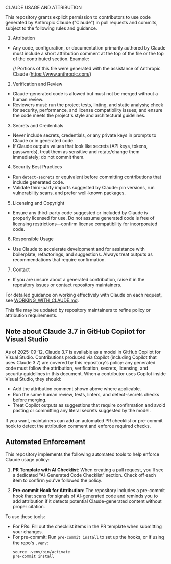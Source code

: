 CLAUDE USAGE AND ATTRIBUTION

This repository grants explicit permission to contributors to use code generated by Anthropic Claude ("Claude") in pull requests and commits, subject to the following rules and guidance.

1. Attribution
- Any code, configuration, or documentation primarily authored by Claude must include a short attribution comment at the top of the file or the top of the contributed section. Example:

  // Portions of this file were generated with the assistance of Anthropic Claude (https://www.anthropic.com/)

2. Verification and Review
- Claude-generated code is allowed but must not be merged without a human review.
- Reviewers must: run the project tests, linting, and static analysis; check for security, performance, and license compatibility issues; and ensure the code meets the project's style and architectural guidelines.

3. Secrets and Credentials
- Never include secrets, credentials, or any private keys in prompts to Claude or in generated code.
- If Claude outputs values that look like secrets (API keys, tokens, passwords), treat them as sensitive and rotate/change them immediately; do not commit them.

4. Security Best Practices
- Run `detect-secrets` or equivalent before committing contributions that include generated code.
- Validate third-party imports suggested by Claude: pin versions, run vulnerability scans, and prefer well-known packages.

5. Licensing and Copyright
- Ensure any third-party code suggested or included by Claude is properly licensed for use. Do not assume generated code is free of licensing restrictions—confirm license compatibility for incorporated code.

6. Responsible Usage
- Use Claude to accelerate development and for assistance with boilerplate, refactorings, and suggestions. Always treat outputs as recommendations that require confirmation.

7. Contact
- If you are unsure about a generated contribution, raise it in the repository issues or contact repository maintainers.

For detailed guidance on working effectively with Claude on each request, see [WORKING_WITH_CLAUDE.md](docs/WORKING_WITH_CLAUDE.md).

This file may be updated by repository maintainers to refine policy or attribution requirements.

Note about Claude 3.7 in GitHub Copilot for Visual Studio
-------------------------------------------------------

As of 2025-09-12, Claude 3.7 is available as a model in GitHub Copilot for Visual Studio. Contributions produced via Copilot (including Copilot that uses Claude 3.7) are covered by this repository's policy: any generated code must follow the attribution, verification, secrets, licensing, and security guidelines in this document. When a contributor uses Copilot inside Visual Studio, they should:

- Add the attribution comment shown above where applicable.
- Run the same human review, tests, linters, and detect-secrets checks before merging.
- Treat Copilot outputs as suggestions that require confirmation and avoid pasting or committing any literal secrets suggested by the model.

If you want, maintainers can add an automated PR checklist or pre-commit hook to detect the attribution comment and enforce required checks.

Automated Enforcement
--------------------

This repository implements the following automated tools to help enforce Claude usage policy:

1. **PR Template with AI Checklist**: When creating a pull request, you'll see a dedicated "AI-Generated Code Checklist" section. Check off each item to confirm you've followed the policy.

2. **Pre-commit Hook for Attribution**: The repository includes a pre-commit hook that scans for signals of AI-generated code and reminds you to add attribution if it detects potential Claude-generated content without proper citation.

To use these tools:
- For PRs: Fill out the checklist items in the PR template when submitting your changes.
- For pre-commit: Run `pre-commit install` to set up the hooks, or if using the repo's `.venv`:
  ```
  source .venv/bin/activate
  pre-commit install
  ```
